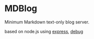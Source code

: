# MDBlog
Minimum Markdown text-only blog server.

based on node.js
using [express](https://expressjs.com/), [debug](https://www.npmjs.com/package/debug)